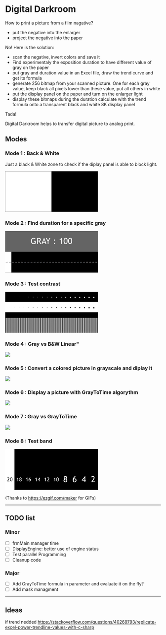 # Digital Darkroom

How to print a picture from a film nagative?

- put the negative into the enlarger 
- project the negative into the paper

No! Here is the solution:

- scan the negative, invert colors and save it
- Find experimentaly the exposition duration to have different value of gray on the paper
- put gray and duration value in an Excel file, draw the trend curve and get its formula
- generate 256 bitmap from your scanned picture. One for each gray value, keep black all pixels lower than these value, put all others in white
- put the display panel on the paper and turn on the enlarger light
- display these bitmaps during the duration calculate with the trend formula onto a transparent black and white 8K display panel

Tada!

Digital Darkroom helps to transfer digital picture to analog print.

## Modes

### Mode 1 : Back & White

Just a black & White zone to check if the diplay panel is able to block light.

<img src="/img/mode1.png" width="300">

### Mode 2 : Find duration for a specific gray

<img src="/img/mode2.gif" width="300">

### Mode 3 : Test contrast

<img src="/img/mode3.bmp" width="300">

### Mode 4 : Gray vs B&W Linear"

<img src="/img/mode4.gif" width="300">

### Mode 5 : Convert a colored picture in grayscale and diplay it

<img src="/img/mode5.jpg" width="300">

### Mode 6 : Display a picture with GrayToTime algorythm

<img src="/img/mode6.gif" width="300">

### Mode 7 : Gray vs GrayToTime

<img src="/img/mode7.gif" width="300">

### Mode 8 : Test band

<img src="/img/mode8.gif" width="300">

(Thanks to https://ezgif.com/maker for GIFs)

---

## TODO list

### Minor
- [ ] frmMain manager time
- [ ] DisplayEngine: better use of engine status
- [ ] Test parallel Programming
- [ ] Cleanup code

### Major
- [ ] Add GrayToTime formula in parameter and evaluate it on the fly?
- [ ] Add mask managment

---

## Ideas

if trend nedded https://stackoverflow.com/questions/40269793/replicate-excel-power-trendline-values-with-c-sharp
